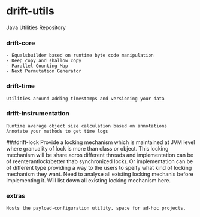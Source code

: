 # drift-utils
Java Utilities Repository

### drift-core
    - Equalsbuilder based on runtime byte code manipulation
    - Deep copy and shallow copy
    - Parallel Counting Map
    - Next Permutation Generator
    
### drift-time
    Utilities around adding timestamps and versioning your data
    
### drift-instrumentation
    Runtime average object size calculation based on annotations
    Annotate your methods to get time logs

###drift-lock
    Provide a locking mechanism which is maintained at JVM level where granuality of lock is more than class or object.
    This locking mechanism will be share acros different threads and implementation can be of reenterantlock(better thab synchronized lock). Or implementation can be of different type providing a way to the users to speify what kind of locking mechanism they want.
    Need to analyse all existing locking mechanis before implementing it. Will list down all existing locking mechanism here.
    
### extras
    Hosts the payload-configuration utility, space for ad-hoc projects.



